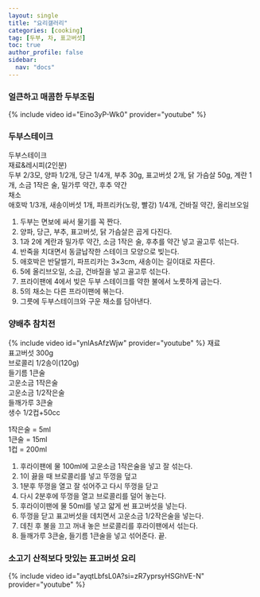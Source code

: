 ```yaml
---
layout: single
title: "요리갤러리"
categories: [cooking]
tag: [두부, 차, 표고버섯]
toc: true
author_profile: false
sidebar:
  nav: "docs"
---
```


### 얼큰하고 매콤한 두부조림
{% include video id="Eino3yP-Wk0" provider="youtube" %}

### 두부스테이크
두부스테이크  
재료&레시피(2인분)   
두부 2/3모, 양파 1/2개, 당근 1/4개, 부추 30g, 표고버섯 2개, 닭 가슴살 50g, 계란 1개, 소금 1작은 술, 밀가루 약간, 후추 약간  
채소   
애호박 1/3개, 새송이버섯 1개, 파프리카(노랑, 빨강) 1/4개, 건바질 약간, 올리브오일

1. 두부는 면보에 싸서 물기를 꼭 짠다.
2. 양파, 당근, 부추, 표고버섯, 닭 가슴살은 곱게 다진다.
3. 1과 2에 계란과 밀가루 약간, 소금 1작은 술, 후추를 약간 넣고 골고루 섞는다. 
4. 반죽을 치대면서 동글납작한 스테이크 모양으로 빚는다.
5. 애호박은 반달썰기, 파프리카는 3×3cm, 새송이는 길이대로 자른다.
6. 5에 올리브오일, 소금, 건바질을 넣고 골고루 섞는다. 
7. 프라이팬에 4에서 빚은 두부 스테이크를 약한 불에서 노릇하게 굽는다.
8. 5의 채소는 다른 프라이팬에 볶는다. 
9. 그릇에 두부스테이크와 구운 채소를 담아낸다.


### 양배추 참치전
{% include video id="ynlAsAfzWjw" provider="youtube" %}
재료   
표고버섯 300g  
브로콜리 1/2송이(120g)   
들기름 1큰술   
고운소금 1작은술   
고운소금 1/2작은술   
들깨가루 3큰술    
생수 1/2컵+50cc   

1작은술 = 5ml   
1큰술 = 15ml   
1컵 = 200ml   
1. 후라이팬에 물 100ml에 고운소금 1작은술을 넣고 잘 섞는다.
2. 1이 끓을 때 브로콜리를 넣고 뚜껑을 덮고
3. 1분후 뚜껑을 열고 잘 섞어주고 다시 뚜껑을 닫고
4. 다시 2분후에 뚜껑을 열고 브로콜리를 덜어 놓는다.
5. 후라이이팬에 물 50ml를 넣고 얇게 썬 표고버섯을 넣는다.
6. 뚜껑을 닫고 표고버섯을 데치면서 고운소금 1/2작은술을 넣는다.
7. 데친 후 불을 끄고 꺼내 놓은 브로콜리를 후라이팬에서 섞는다.
8. 들깨가루 3큰술, 들기름 1큰술을 넣고 섞어준다. 끝.

### 소고기 산적보다 맛있는 표고버섯 요리
{% include video id="ayqtLbfsL0A?si=zR7yprsyHSGhVE-N" provider="youtube" %}
